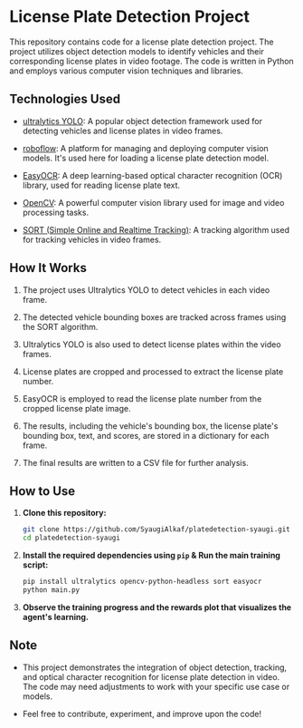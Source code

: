 # License Plate Detection Project

This repository contains code for a license plate detection project. The project utilizes object detection models to identify vehicles and their corresponding license plates in video footage. The code is written in Python and employs various computer vision techniques and libraries.

## Technologies Used

- [ultralytics YOLO](https://github.com/ultralytics/yolov5): A popular object detection framework used for detecting vehicles and license plates in video frames.
  
- [roboflow](https://roboflow.com/): A platform for managing and deploying computer vision models. It's used here for loading a license plate detection model.

- [EasyOCR](https://github.com/JaidedAI/EasyOCR): A deep learning-based optical character recognition (OCR) library, used for reading license plate text.

- [OpenCV](https://opencv.org/): A powerful computer vision library used for image and video processing tasks.

- [SORT (Simple Online and Realtime Tracking)](https://github.com/abewley/sort): A tracking algorithm used for tracking vehicles in video frames.

## How It Works

1. The project uses Ultralytics YOLO to detect vehicles in each video frame.

2. The detected vehicle bounding boxes are tracked across frames using the SORT algorithm.

3. Ultralytics YOLO is also used to detect license plates within the video frames.

4. License plates are cropped and processed to extract the license plate number.

5. EasyOCR is employed to read the license plate number from the cropped license plate image.

6. The results, including the vehicle's bounding box, the license plate's bounding box, text, and scores, are stored in a dictionary for each frame.

7. The final results are written to a CSV file for further analysis.

## How to Use

1. **Clone this repository:**

    ```bash
    git clone https://github.com/SyaugiAlkaf/platedetection-syaugi.git
    cd platedetection-syaugi
    ```

2. **Install the required dependencies using `pip` & Run the main training script:**

    ```bash
    pip install ultralytics opencv-python-headless sort easyocr
    python main.py
    ```

3. **Observe the training progress and the rewards plot that visualizes the agent's learning.**

## Note

- This project demonstrates the integration of object detection, tracking, and optical character recognition for license plate detection in video. The code may need adjustments to work with your specific use case or models.

- Feel free to contribute, experiment, and improve upon the code!
   
